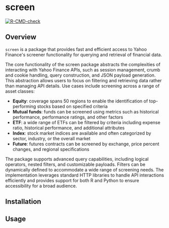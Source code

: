 # screen

[![R-CMD-check](https://github.com/jasonjfoster/screen/actions/workflows/check-standard.yaml/badge.svg)](https://github.com/jasonjfoster/screen/actions/workflows/check-standard.yaml)

## Overview

`screen` is a package that provides fast and efficient access to Yahoo Finance's screener functionality for querying and retrieval of financial data.

The core functionality of the screen package abstracts the complexities of interacting with Yahoo Finance APIs, such as session management, crumb and cookie handling, query construction, and JSON payload generation. This abstraction allows users to focus on filtering and retrieving data rather than managing API details. Use cases include screening across a range of asset classes:

* **Equity**: coverage spans 50 regions to enable the identification of top-performing stocks based on specified criteria
* **Mutual funds**: funds can be screened using metrics such as historical performance, performance ratings, and other factors
* **ETF**: a wide range of ETFs can be filtered by criteria including expense ratio, historical performance, and additional attributes
* **Index**: stock market indices are available and often categorized by sector, industry, or the overall market
* **Future**: futures contracts can be screened by exchange, price percent changes, and regional specifications

The package supports advanced query capabilities, including logical operators, nested filters, and customizable payloads. Filters can be dynamically defined to accommodate a wide range of screening needs. The implementation leverages standard HTTP libraries to handle API interactions efficiently and provides support for both R and Python to ensure accessibility for a broad audience.

## Installation

## Usage
